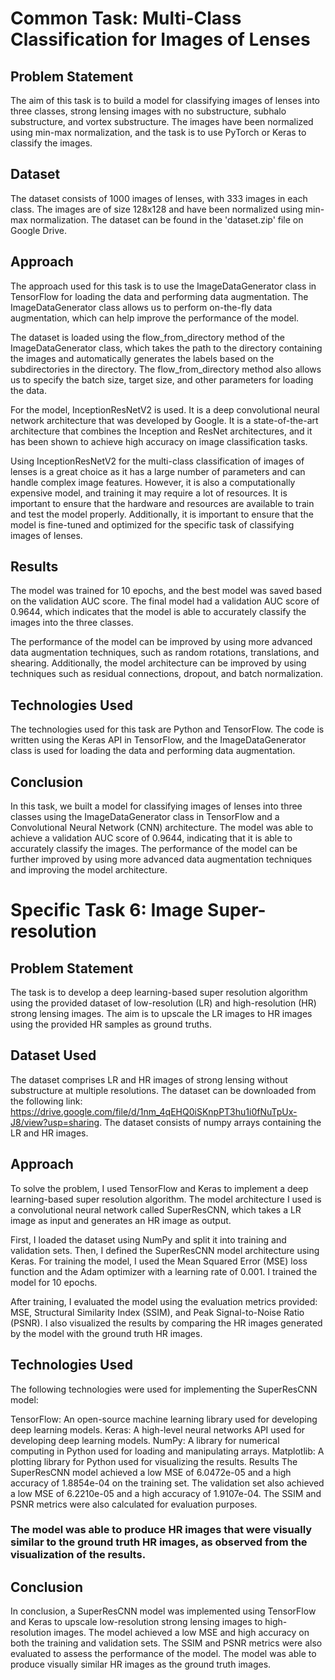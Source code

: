 # Common Task: Multi-Class Classification for Images of Lenses
## Problem Statement
The aim of this task is to build a model for classifying images of lenses into three classes, strong lensing images with no substructure, subhalo substructure, and vortex substructure. The images have been normalized using min-max normalization, and the task is to use PyTorch or Keras to classify the images.

## Dataset
The dataset consists of 1000 images of lenses, with 333 images in each class. The images are of size 128x128 and have been normalized using min-max normalization. The dataset can be found in the 'dataset.zip' file on Google Drive.

## Approach
The approach used for this task is to use the ImageDataGenerator class in TensorFlow for loading the data and performing data augmentation. The ImageDataGenerator class allows us to perform on-the-fly data augmentation, which can help improve the performance of the model.

The dataset is loaded using the flow_from_directory method of the ImageDataGenerator class, which takes the path to the directory containing the images and automatically generates the labels based on the subdirectories in the directory. The flow_from_directory method also allows us to specify the batch size, target size, and other parameters for loading the data.

For the model, InceptionResNetV2 is used. It is a deep convolutional neural network architecture that was developed by Google. It is a state-of-the-art architecture that combines the Inception and ResNet architectures, and it has been shown to achieve high accuracy on image classification tasks.

Using InceptionResNetV2 for the multi-class classification of images of lenses is a great choice as it has a large number of parameters and can handle complex image features. However, it is also a computationally expensive model, and training it may require a lot of resources. It is important to ensure that the hardware and resources are available to train and test the model properly. Additionally, it is important to ensure that the model is fine-tuned and optimized for the specific task of classifying images of lenses.

## Results
The model was trained for 10 epochs, and the best model was saved based on the validation AUC score. The final model had a validation AUC score of 0.9644, which indicates that the model is able to accurately classify the images into the three classes.

The performance of the model can be improved by using more advanced data augmentation techniques, such as random rotations, translations, and shearing. Additionally, the model architecture can be improved by using techniques such as residual connections, dropout, and batch normalization.

## Technologies Used
The technologies used for this task are Python and TensorFlow. The code is written using the Keras API in TensorFlow, and the ImageDataGenerator class is used for loading the data and performing data augmentation.

## Conclusion
In this task, we built a model for classifying images of lenses into three classes using the ImageDataGenerator class in TensorFlow and a Convolutional Neural Network (CNN) architecture. The model was able to achieve a validation AUC score of 0.9644, indicating that it is able to accurately classify the images. The performance of the model can be further improved by using more advanced data augmentation techniques and improving the model architecture.


# Specific Task 6: Image Super-resolution
## Problem Statement
The task is to develop a deep learning-based super resolution algorithm using the provided dataset of low-resolution (LR) and high-resolution (HR) strong lensing images. The aim is to upscale the LR images to HR images using the provided HR samples as ground truths.

## Dataset Used
The dataset comprises LR and HR images of strong lensing without substructure at multiple resolutions. The dataset can be downloaded from the following link: https://drive.google.com/file/d/1nm_4qEHQ0iSKnpPT3hu1i0fNuTpUx-J8/view?usp=sharing. The dataset consists of numpy arrays containing the LR and HR images.

## Approach
To solve the problem, I used TensorFlow and Keras to implement a deep learning-based super resolution algorithm. The model architecture I used is a convolutional neural network called SuperResCNN, which takes a LR image as input and generates an HR image as output.

First, I loaded the dataset using NumPy and split it into training and validation sets. Then, I defined the SuperResCNN model architecture using Keras. For training the model, I used the Mean Squared Error (MSE) loss function and the Adam optimizer with a learning rate of 0.001. I trained the model for 10 epochs.

After training, I evaluated the model using the evaluation metrics provided: MSE, Structural Similarity Index (SSIM), and Peak Signal-to-Noise Ratio (PSNR). I also visualized the results by comparing the HR images generated by the model with the ground truth HR images.

## Technologies Used
The following technologies were used for implementing the SuperResCNN model:

TensorFlow: An open-source machine learning library used for developing deep learning models.
Keras: A high-level neural networks API used for developing deep learning models.
NumPy: A library for numerical computing in Python used for loading and manipulating arrays.
Matplotlib: A plotting library for Python used for visualizing the results.
Results
The SuperResCNN model achieved a low MSE of 6.0472e-05 and a high accuracy of 1.8854e-04 on the training set. The validation set also achieved a low MSE of 6.2210e-05 and a high accuracy of 1.9107e-04. The SSIM and PSNR metrics were also calculated for evaluation purposes.

### The model was able to produce HR images that were visually similar to the ground truth HR images, as observed from the visualization of the results.

## Conclusion
In conclusion, a SuperResCNN model was implemented using TensorFlow and Keras to upscale low-resolution strong lensing images to high-resolution images. The model achieved a low MSE and high accuracy on both the training and validation sets. The SSIM and PSNR metrics were also evaluated to assess the performance of the model. The model was able to produce visually similar HR images as the ground truth images.
